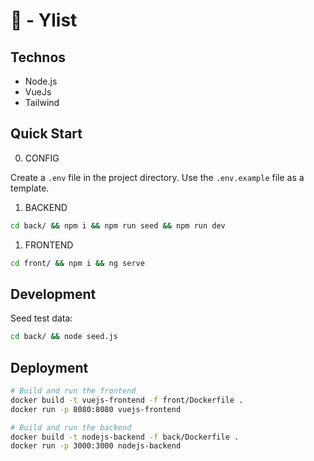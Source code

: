 # 📜 - Ylist

## Technos

- Node.js
- VueJs
- Tailwind

## Quick Start

0. CONFIG

Create a `.env` file in the project directory. Use the `.env.example` file as a template.

1. BACKEND

```bash
cd back/ && npm i && npm run seed && npm run dev
```

1. FRONTEND

```bash
cd front/ && npm i && ng serve
```

## Development

Seed test data:

```bash
cd back/ && node seed.js
```

## Deployment

```bash
# Build and run the frontend
docker build -t vuejs-frontend -f front/Dockerfile .
docker run -p 8080:8080 vuejs-frontend

# Build and run the backend
docker build -t nodejs-backend -f back/Dockerfile .
docker run -p 3000:3000 nodejs-backend
```
